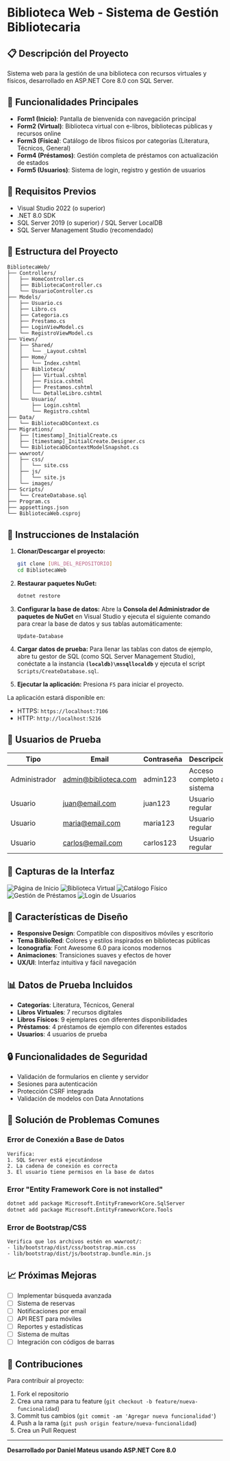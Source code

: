 # Biblioteca Web - Sistema de Gestión Bibliotecaria

## 📋 Descripción del Proyecto

Sistema web para la gestión de una biblioteca con recursos virtuales y físicos, desarrollado en ASP.NET Core 8.0 con SQL Server.

## 🎯 Funcionalidades Principales

- **Form1 (Inicio)**: Pantalla de bienvenida con navegación principal
- **Form2 (Virtual)**: Biblioteca virtual con e-libros, bibliotecas públicas y recursos online
- **Form3 (Física)**: Catálogo de libros físicos por categorías (Literatura, Técnicos, General)
- **Form4 (Préstamos)**: Gestión completa de préstamos con actualización de estados
- **Form5 (Usuarios)**: Sistema de login, registro y gestión de usuarios

## 🔧 Requisitos Previos

- Visual Studio 2022 (o superior)
- .NET 8.0 SDK
- SQL Server 2019 (o superior) / SQL Server LocalDB
- SQL Server Management Studio (recomendado)

## 📁 Estructura del Proyecto

```
BibliotecaWeb/
├── Controllers/
│   ├── HomeController.cs
│   ├── BibliotecaController.cs
│   └── UsuarioController.cs
├── Models/
│   ├── Usuario.cs
│   ├── Libro.cs
│   ├── Categoria.cs
│   ├── Prestamo.cs
│   ├── LoginViewModel.cs
│   └── RegistroViewModel.cs
├── Views/
│   ├── Shared/
│   │   └── _Layout.cshtml
│   ├── Home/
│   │   └── Index.cshtml
│   ├── Biblioteca/
│   │   ├── Virtual.cshtml
│   │   ├── Fisica.cshtml
│   │   ├── Prestamos.cshtml
│   │   └── DetalleLibro.cshtml
│   └── Usuario/
│       ├── Login.cshtml
│       └── Registro.cshtml
├── Data/
│   └── BibliotecaDbContext.cs
├── Migrations/
│   ├── [timestamp]_InitialCreate.cs
│   ├── [timestamp]_InitialCreate.Designer.cs
│   └── BibliotecaDbContextModelSnapshot.cs
├── wwwroot/
│   ├── css/
│   │   └── site.css
│   ├── js/
│   │   └── site.js
│   └── images/
├── Scripts/
│   └── CreateDatabase.sql
├── Program.cs
├── appsettings.json
└── BibliotecaWeb.csproj
```

## 🚀 Instrucciones de Instalación

1. **Clonar/Descargar el proyecto:**
   ```bash
   git clone [URL_DEL_REPOSITORIO]
   cd BibliotecaWeb
   ```

2. **Restaurar paquetes NuGet:**
   ```bash
   dotnet restore
   ```

3. **Configurar la base de datos:**
   Abre la **Consola del Administrador de paquetes de NuGet** en Visual Studio y ejecuta el siguiente comando para crear la base de datos y sus tablas automáticamente:
   ```
   Update-Database
   ```

4. **Cargar datos de prueba:**
   Para llenar las tablas con datos de ejemplo, abre tu gestor de SQL (como SQL Server Management Studio), conéctate a la instancia **`(localdb)\mssqllocaldb`** y ejecuta el script `Scripts/CreateDatabase.sql`.

5. **Ejecutar la aplicación:**
   Presiona `F5` para iniciar el proyecto.

La aplicación estará disponible en:
- HTTPS: `https://localhost:7106`
- HTTP: `http://localhost:5216`

## 👥 Usuarios de Prueba

| Tipo | Email | Contraseña | Descripción |
|------|-------|------------|-------------|
| Administrador | admin@biblioteca.com | admin123 | Acceso completo al sistema |
| Usuario | juan@email.com | juan123 | Usuario regular |
| Usuario | maria@email.com | maria123 | Usuario regular |
| Usuario | carlos@email.com | carlos123 | Usuario regular |

## 📸 Capturas de la Interfaz

![Página de Inicio](screenshots/inicio.png)
![Biblioteca Virtual](screenshots/virtual.png)
![Catálogo Físico](screenshots/fisica.png)
![Gestión de Préstamos](screenshots/prestamos.png)
![Login de Usuarios](screenshots/login.png)

## 🎨 Características de Diseño

- **Responsive Design**: Compatible con dispositivos móviles y escritorio
- **Tema BiblioRed**: Colores y estilos inspirados en bibliotecas públicas
- **Iconografía**: Font Awesome 6.0 para iconos modernos
- **Animaciones**: Transiciones suaves y efectos de hover
- **UX/UI**: Interfaz intuitiva y fácil navegación

## 📊 Datos de Prueba Incluidos

- **Categorías**: Literatura, Técnicos, General
- **Libros Virtuales**: 7 recursos digitales
- **Libros Físicos**: 9 ejemplares con diferentes disponibilidades
- **Préstamos**: 4 préstamos de ejemplo con diferentes estados
- **Usuarios**: 4 usuarios de prueba

## 🔒 Funcionalidades de Seguridad

- Validación de formularios en cliente y servidor
- Sesiones para autenticación
- Protección CSRF integrada
- Validación de modelos con Data Annotations

## 🐛 Solución de Problemas Comunes

### Error de Conexión a Base de Datos
```
Verifica:
1. SQL Server está ejecutándose
2. La cadena de conexión es correcta
3. El usuario tiene permisos en la base de datos
```

### Error "Entity Framework Core is not installed"
```bash
dotnet add package Microsoft.EntityFrameworkCore.SqlServer
dotnet add package Microsoft.EntityFrameworkCore.Tools
```

### Error de Bootstrap/CSS
```
Verifica que los archivos estén en wwwroot/:
- lib/bootstrap/dist/css/bootstrap.min.css
- lib/bootstrap/dist/js/bootstrap.bundle.min.js
```

## 📈 Próximas Mejoras

- [ ] Implementar búsqueda avanzada
- [ ] Sistema de reservas
- [ ] Notificaciones por email
- [ ] API REST para móviles
- [ ] Reportes y estadísticas
- [ ] Sistema de multas
- [ ] Integración con códigos de barras

## 🤝 Contribuciones

Para contribuir al proyecto:

1. Fork el repositorio
2. Crea una rama para tu feature (`git checkout -b feature/nueva-funcionalidad`)
3. Commit tus cambios (`git commit -am 'Agregar nueva funcionalidad'`)
4. Push a la rama (`git push origin feature/nueva-funcionalidad`)
5. Crea un Pull Request

---

**Desarrollado por Daniel Mateus usando ASP.NET Core 8.0**
